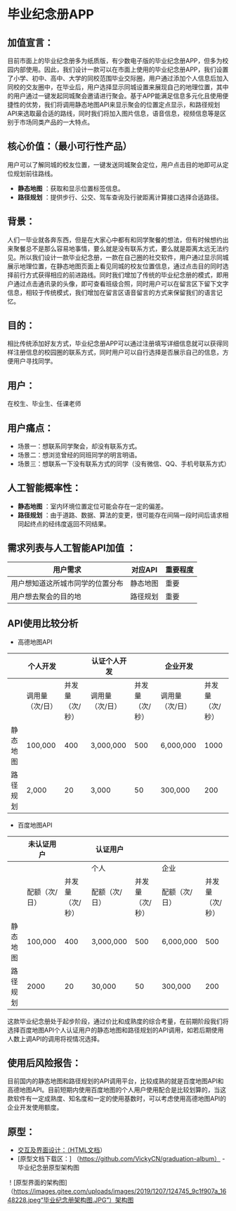 # 毕业纪念册APP
## 加值宣言：
目前市面上的毕业纪念册多为纸质版，有少数电子版的毕业纪念册APP，但多为校园内部使用。因此，我们设计一款可以在市面上使用的毕业纪念册APP，我们设置了小学、初中、高中、大学的同校范围毕业交际圈，用户通过添加个人信息后加入同校的交友圈中，在毕业后，用户选择显示同城设置来展现自己的地理位置，其中的用户通过一键发起同城聚会邀请进行聚会。基于APP能满足信息多元化且使用便捷性的优势，我们将调用静态地图API来显示聚会的位置定点显示，和路径规划API来选取最合适的路线，同时我们将加入图片信息，语音信息，视频信息等是区别于市场同类产品的一大特点。
## 核心价值：（最小可行性产品）
用户可以了解同城的校友位置，一键发送同城聚会定位，用户点击目的地即可从定位规划前往路线。

 - **静态地图** ：获取和显示位置标签信息。
 - **路径规划** ：提供步行、公交、驾车查询及行驶距离计算接口选择合适路径。
## 背景：
人们一毕业就各奔东西，但是在大家心中都有和同学聚餐的想法，但有时候想约出来聚餐总不是那么容易地事情，要么就是没有联系方式，要么就是距离太远无法约见。所以我们设计一款毕业纪念册，一款在自己圈的社交软件，用户通过显示同城展示地理位置，在静态地图页面上看见同城的校友位置信息，通过点击目的同时选择前行方式获得相应的前进路线。同时我们增加了传统的毕业纪念册的模式，即用户通过点击通讯录的头像，即可查看班级合照，同时用户可以在留言区下留下文字信息，相较于传统模式，我们增加在留言区语音留言的方式来保留我们的语言记忆。
## 目的：
相比传统添加好友方式，毕业纪念册APP可以通过注册填写详细信息就可以获得同样注册信息的校园圈的联系方式，同时用户可以自行选择是否展示自己的信息，方便用户寻找同学。
## 用户：
在校生、毕业生、任课老师
## 用户痛点：
- 场景一：想联系同学聚会，却没有联系方式。
- 场景二：想浏览曾经的同班同学的明言明语。
- 场景三：想联系一下没有联系方式的同学（没有微信、QQ、手机号联系方式）

## 人工智能概率性：
- **静态地图** ：室内环境位置定位可能会存在一定的偏差。
- **路径规划** ：由于道路、数据、算法的变更，很可能存在间隔一段时间后请求相同起终点的经纬度返回不同结果。

## 需求列表与人工智能API加值 ：

|  用户需求   | 对应API|  重要程度|
| --- | --- | --- |
|   用户想知道这所城市同学的位置分布  |  静态地图    |    重要 |
|   用户想去聚会的目的地  |  路径规划   |   重要  |

## API使用比较分析
- 高德地图API

|          | 个人开发        |                 | 认证个人开发    |                 | 企业开发        |                 |
| -------- | --------------- | --------------- | --------------- | --------------- | --------------- | --------------- |
|          | 调用量（次/日） | 并发量（次/秒） | 调用量（次/日） | 并发量（次/秒） | 调用量（次/日） | 并发量（次/秒） |
| 静态地图 | 100,000         | 400             | 3,000,000       | 500             | 6,000,000       | 1000            |
| 路径规划 | 2,000           | 20              | 3,000           | 50              | 300,000         | 200             |

- 百度地图API

|          | 未认证用户    |                 | 认证用户      |                 |               |                 |
| -------- | ------------- | --------------- | ------------- | --------------- | ------------- | --------------- |
|          |               |                 | 个人          |                 | 企业          |                 |
|          | 配额（次/日） | 并发量（次/秒） | 配额（次/日） | 并发量（次/秒） | 配额（次/日） | 并发量（次/秒） |
| 静态地图 | 100,000       | 400             | 3,000,000     | 500             | 6,000,000     | 500             |
| 路径规划 | 2000          | 20              | 30,000        | 50              | 300,000       | 200             |

这款毕业纪念册处于起步阶段，通过价比和成熟度的综合考量，在前期阶段我们将选择百度地图API个人认证用户的静态地图和路径规划的API调用，如若后期使用人数上调API的调用将视情况选择。
## 使用后风险报告：
目前国内的静态地图和路径规划的API调用平台，比较成熟的就是百度地图API和高德地图API。目前短期内使用百度地图的个人用户使用配合是比较划算的，当这款软件有一定成熟度、知名度和一定的使用基数时，可以考虑使用高德地图API的企业开发使用额度。

## 原型：
- [交互及界面设计：（HTML文档](http://nfunm026.gitee.io/graduation-album)）
- [原型文档下载区：] （https://github.com/VickyCN/graduation-album）
-毕业纪念册原型架构图

！[原型界面的架构图]（https://images.gitee.com/uploads/images/2019/1207/124745_9c1f907a_1648228.jpeg“毕业纪念册架构图.JPG”）架构图

